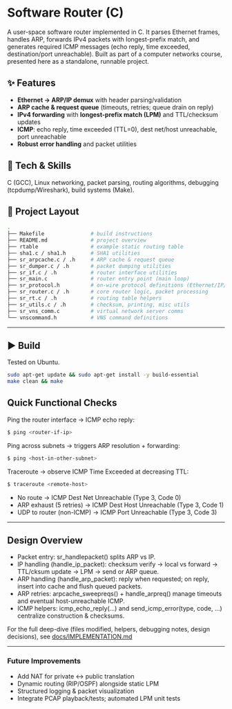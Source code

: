 # Software Router (C)

A user-space software router implemented in C. It parses Ethernet frames, handles ARP, forwards IPv4 packets with longest-prefix match, and generates required ICMP messages (echo reply, time exceeded, destination/port unreachable). Built as part of a computer networks course, presented here as a standalone, runnable project.

## ✨ Features
- **Ethernet → ARP/IP demux** with header parsing/validation
- **ARP cache & request queue** (timeouts, retries; queue drain on reply)
- **IPv4 forwarding** with **longest-prefix match (LPM)** and TTL/checksum updates
- **ICMP**: echo reply, time exceeded (TTL=0), dest net/host unreachable, port unreachable
- **Robust error handling** and packet utilities

## 🔧 Tech & Skills
C (GCC), Linux networking, packet parsing, routing algorithms, debugging (tcpdump/Wireshark), build systems (Make).

## 📁 Project Layout
```bash
.
├── Makefile               # build instructions
├── README.md              # project overview
├── rtable                 # example static routing table
├── sha1.c / sha1.h        # SHA1 utilities
├── sr_arpcache.c / .h     # ARP cache & request queue
├── sr_dumper.c / .h       # packet dumping utilities
├── sr_if.c / .h           # router interface utilities
├── sr_main.c              # router entry point (main loop)
├── sr_protocol.h          # on-wire protocol definitions (Ethernet/IP/ARP/ICMP)
├── sr_router.c / .h       # core router logic, packet processing
├── sr_rt.c / .h           # routing table helpers
├── sr_utils.c / .h        # checksum, printing, misc utils
├── sr_vns_comm.c          # virtual network server comms
└── vnscommand.h           # VNS command definitions
```

--- 

## ▶️ Build
Tested on Ubuntu.
```bash
sudo apt-get update && sudo apt-get install -y build-essential
make clean && make
```

## Quick Functional Checks

Ping the router interface → ICMP echo reply:
```bash
$ ping <router-if-ip>
```

Ping across subnets → triggers ARP resolution + forwarding:
```bash
$ ping <host-in-other-subnet>
```

Traceroute → observe ICMP Time Exceeded at decreasing TTL:
```bash
$ traceroute <remote-host>
```

- No route → ICMP Dest Net Unreachable (Type 3, Code 0)
- ARP exhaust (5 retries) → ICMP Dest Host Unreachable (Type 3, Code 1)
- UDP to router (non-ICMP) → ICMP Port Unreachable (Type 3, Code 3)
---

## Design Overview

- Packet entry: sr_handlepacket() splits ARP vs IP.
- IP handling (handle_ip_packet): checksum verify → local vs forward → TTL/cksum update → LPM → send or ARP queue.
- ARP handling (handle_arp_packet): reply when requested; on reply, insert into cache and flush queued packets.
- ARP retries: arpcache_sweepreqs() + handle_arpreq() manage timeouts and eventual host-unreachable ICMP.
- ICMP helpers: icmp_echo_reply(...) and send_icmp_error(type, code, ...) centralize construction & checksums.

For the full deep-dive (files modified, helpers, debugging notes, design decisions), see [docs/IMPLEMENTATION.md](https://github.com/ldicker6/router/blob/main/IMPLEMENTATION.md)

---

### Future Improvements

- Add NAT for private ↔ public translation
- Dynamic routing (RIP/OSPF) alongside static LPM
- Structured logging & packet visualization
- Integrate PCAP playback/tests; automated LPM unit tests
